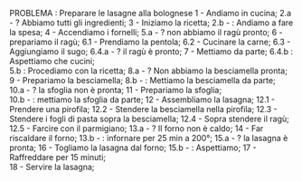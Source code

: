 PROBLEMA : Preparare le lasagne alla bolognese
1 - Andiamo in cucina;
2.a - ? Abbiamo tutti gli ingredienti;
    3 - Iniziamo la ricetta; 
2.b - : Andiamo a fare la spesa;
4 - Accendiamo i fornelli;
5.a - ? non abbiamo il ragù pronto;
   6 - prepariamo il ragù;
   6.1 - Prendiamo la pentola;
   6.2 - Cucinare la carne;
   6.3 - Aggiungiamo il sugo;
   6.4.a - ? il ragù è pronto; 
        7 - Mettiamo da parte;
   6.4.b : Aspettiamo che cucini;     
5.b : Procediamo con la ricetta;
8.a - ? Non abbiamo la besciamella pronta;  
   9 - Prepariamo la besciamella;
8.b - : Mettiamo la besciamella da parte;  
10.a - ? la sfoglia non è pronta;
   11 - Prepariamo la sfoglia;  
10.b - : mettiamo la sfoglia da parte;
12 - Assembliamo la lasagna;
12.1 - Prendere una pirofila;
12.2 - Stendere la besciamella nella pirofila;
12.3 - Stendere i fogli di pasta sopra la besciamella;
12.4 - Sopra stendere il ragù;
12.5 - Farcire con il parmigiano;
13.a - ? Il forno non è caldo;
   14 - Far riscaldare il forno;
13.b - : infornare per 25 min a 200°;
15.a - ? la lasagna è pronta;
    16 - Togliamo la lasagna dal forno;
15.b - : Aspettiamo;
17 - Raffreddare per 15 minuti;   
18 - Servire la lasagna;